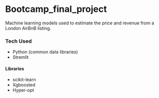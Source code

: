 # Bootcamp_final_project
Machine learning models used to estimate the price and revenue from a London AirBnB listing.

### Tech Used
- Python (common data libraries)
- Stremlit
#### Libraries
- scikit-learn
- Xgboosted
- Hyper-opt

